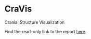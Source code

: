 # CraVis
Cranial Structure Visualization

Find the read-only link to the report [here](https://www.overleaf.com/read/vrvkxyxsfswk).
